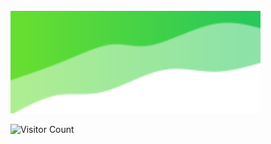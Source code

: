 <div align="left">
  <br>
  <img src="source/images/left_top_corner.svg" width="400"
</div>

![Visitor Count](https://profile-counter.glitch.me/Gnevilkoko/count.svg)
